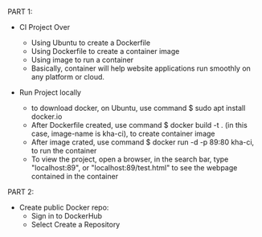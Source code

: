 PART 1:
- CI Project Over
  - Using Ubuntu to create a Dockerfile
  - Using Dockerfile to create a container image
  - Using image to run a container
  - Basically, container will help website applications run smoothly on any platform or cloud.

- Run Project locally
  - to download docker, on Ubuntu, use command $ sudo apt install docker.io
  - After Dockerfile created, use command $ docker build -t <image-name> . (in this case, image-name is kha-ci), to create container image
  - After image crated, use command $ docker run -d -p 89:80 kha-ci, to run the container
  - To view the project, open a browser, in the search bar, type "localhost:89", or "localhost:89/test.html" to see the webpage contained in the container

PART 2:
- Create public Docker repo:
  - Sign in to DockerHub
  - Select Create a Repository
  
